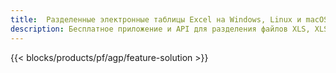 ```yaml
---
title:  Разделенные электронные таблицы Excel на Windows, Linux и macOS
description: Бесплатное приложение и API для разделения файлов XLS, XLSX, XLSB, XLSM и ODS
---
```

{{< blocks/products/pf/agp/feature-solution >}} 
